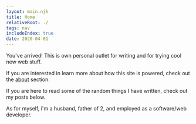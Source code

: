 ```yaml
---
layout: main.njk
title: Home
relativeRoot: ./
tags: nav
includeIndex: true
date: 2020-04-01
---
```


You've arrived! This is own personal outlet for writing and for trying cool new web stuff.

If you are interested in learn more about how this site is powered, check out the <a href="/about/">about</a> section.

If you are here to read some of the random things I have written, check out my posts below.

As for myself, i'm a husband, father of 2, and employed as a software/web developer.


